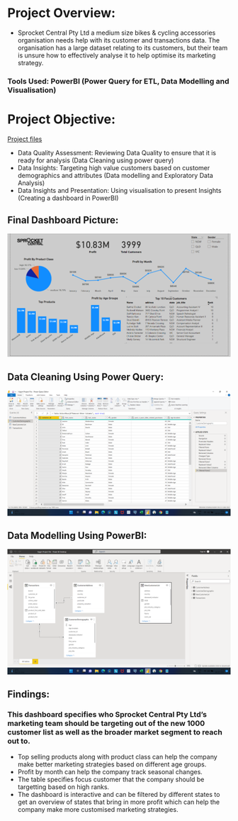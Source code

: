 # Project Overview:
* Sprocket Central Pty Ltd a medium size bikes & cycling accessories organisation needs help with its customer and transactions data. The organisation has a large dataset relating to its customers, but their team is unsure how to effectively analyse it to help optimise its marketing strategy. 
###  Tools Used: PowerBI (Power Query for ETL, Data Modelling and Visualisation) 

# Project Objective:
[Project files](https://github.com/shoaibhub/KPMG_virtual_internship)
* Data Quality Assessment: Reviewing Data Quality to ensure that it is ready for analysis (Data Cleaning using power query)
* Data Insights: Targeting high value customers based on customer demographics and attributes (Data modelling and Exploratory Data Analysis)
* Data Insights and Presentation: Using visualisation to present Insights (Creating a dashboard in PowerBI)

## Final Dashboard Picture:

![](/image/Final_dashboard.png)

## Data Cleaning Using Power Query:
![](/image/Power_Query_Editor.png)

## Data Modelling Using PowerBI:
![](/image/Data_modelling_powerBI.png)

## Findings:
### This dashboard specifies who Sprocket Central Pty Ltd’s marketing team should be targeting out of the new 1000 customer list as well as the broader market segment to reach out to.
* Top selling products along with product class can help the company make better marketing strategies based on different age groups.
* Profit by month can help the company track seasonal changes.
* The table specifies focus customer that the company should be targetting based on high ranks.
* The dashboard is interactive and can be filtered by different states to get an overview of states that bring in more profit which can help the company make more customised marketing strategies.
